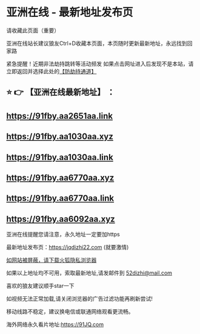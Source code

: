 # 亚洲在线 - 最新地址发布页

请收藏此页面（重要）

亚洲在线站长建议狼友Ctrl+D收藏本页面，本页随时更新最新地址，永远找到回家路

紧急提醒！近期非法劫持跳转等活动频发
如果点击网址进入后发现不是本站，请立即返回并选择此处的[【防劫持通道】](https://23.224.200.42:7009/)

## :star: :point_right: 【亚洲在线最新地址】 ：
## https://91fby.aa2651aa.link
## https://91fby.aa1030aa.xyz
## https://91fby.aa1030aa.link
## https://91fby.aa6770aa.xyz
## https://91fby.aa6770aa.link
## https://91fby.aa6092aa.xyz


亚洲在线提醒您请注意，永久地址一定要加https

最新地址发布页：https://jqdizhi22.com (就要激情)

[如网站被屏蔽，请下载火狐隐私浏览器](https://www.firefox.com.cn)

如果以上地址均不可用，索取最新地址,请发邮件到 <52dizhi@mail.com>

喜欢的狼友建议顺手star一下

如视频无法正常加载,请关闭浏览器的广告过滤功能再刷新尝试!

移动线路不稳定，建议换电信或联通网络观看更流畅。

海外网络永久看片地址:https://91JQ.com
